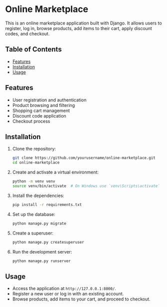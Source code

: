 # Online Marketplace

This is an online marketplace application built with Django. It allows users to register, log in, browse products, add items to their cart, apply discount codes, and checkout.

## Table of Contents

- [Features](#features)
- [Installation](#installation)
- [Usage](#usage)

## Features

- User registration and authentication
- Product browsing and filtering
- Shopping cart management
- Discount code application
- Checkout process

## Installation

1. Clone the repository:

    ```sh
    git clone https://github.com/yourusername/online-marketplace.git
    cd online-marketplace
    ```

2. Create and activate a virtual environment:

    ```sh
    python -m venv venv
    source venv/bin/activate  # On Windows use `venv\Scripts\activate`
    ```

3. Install the dependencies:

    ```sh
    pip install -r requirements.txt
    ```

4. Set up the database:

    ```sh
    python manage.py migrate
    ```

5. Create a superuser:

    ```sh
    python manage.py createsuperuser
    ```

6. Run the development server:

    ```sh
    python manage.py runserver
    ```

## Usage

- Access the application at `http://127.0.0.1:8000/`.
- Register a new user or log in with an existing account.
- Browse products, add items to your cart, and proceed to checkout.
